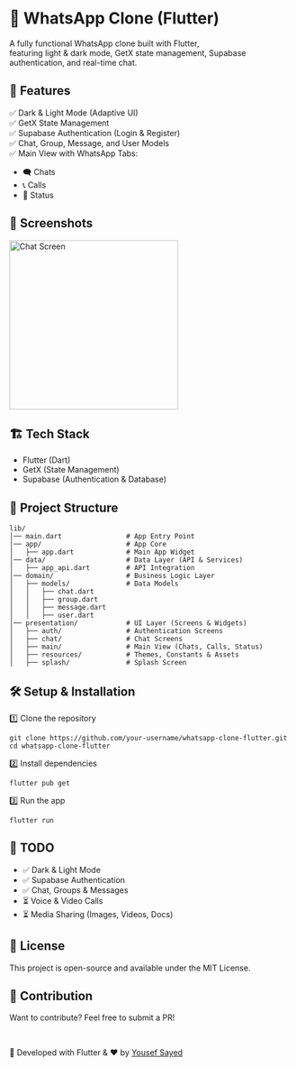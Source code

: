 # 📱 WhatsApp Clone (Flutter)
A fully functional WhatsApp clone built with Flutter,  
featuring light & dark mode, GetX state management, Supabase authentication, and real-time chat.

## 🚀 Features
✅ Dark & Light Mode (Adaptive UI)  
✅ GetX State Management  
✅ Supabase Authentication (Login & Register)  
✅ Chat, Group, Message, and User Models  
✅ Main View with WhatsApp Tabs:
* 🗨️ Chats
* 📞 Calls
* 📢 Status

## 📸 Screenshots
<a href="https://github.com/Yousef-Sayed-Younis/whatsapp-clone/blob/main/lib/presentation/chat/chat_screen.dart">
<img src="https://github.com/user-attachments/assets/25be3b42-e8c4-4f82-bdce-04dd37bdc75b" alt="Chat Screen" width="300"></a>

## 🏗️ Tech Stack
* Flutter (Dart)
* GetX (State Management)
* Supabase (Authentication & Database)

## 📂 Project Structure
```
lib/
│── main.dart                # App Entry Point
│── app/                     # App Core
│   ├── app.dart             # Main App Widget
│── data/                    # Data Layer (API & Services)
│   ├── app_api.dart         # API Integration
│── domain/                  # Business Logic Layer
│   ├── models/              # Data Models
│   │   ├── chat.dart
│   │   ├── group.dart
│   │   ├── message.dart
│   │   ├── user.dart
│── presentation/            # UI Layer (Screens & Widgets)
│   ├── auth/                # Authentication Screens
│   ├── chat/                # Chat Screens
│   ├── main/                # Main View (Chats, Calls, Status)
│   ├── resources/           # Themes, Constants & Assets
│   ├── splash/              # Splash Screen
```

## 🛠️ Setup & Installation
1️⃣ Clone the repository
```
git clone https://github.com/your-username/whatsapp-clone-flutter.git
cd whatsapp-clone-flutter
```
2️⃣ Install dependencies
```
flutter pub get
```
3️⃣ Run the app
```
flutter run
```

## 📌 TODO
* ✅ Dark & Light Mode
* ✅ Supabase Authentication
* ✅ Chat, Groups & Messages
* ⏳ Voice & Video Calls
* ⏳ Media Sharing (Images, Videos, Docs)

## 📜 License
This project is open-source and available under the MIT License.

## 🤝 Contribution
Want to contribute? Feel free to submit a PR!  

<br>

💙 Developed with Flutter & ❤️ by [Yousef Sayed](https://github.com/Yousef-Sayed-Younis)
